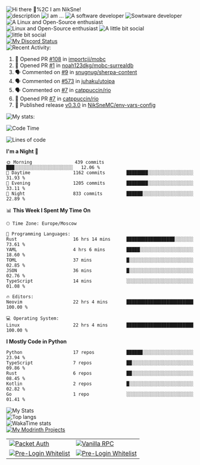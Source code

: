 <!-- Greeting -->
<picture>
	<source
		srcset="https://readme-typing-svg.herokuapp.com?font=Bad+Script&size=40&pause=1000&duration=2500&color=FFFFFF&vCenter=true&repeat=false&width=435&height=100&lines=Hi+there+%F0%9F%91%8B%2C+I+am+NikSne!"
		media="(prefers-color-scheme: dark)%2C (prefers-color-scheme: no-preference)"
	/>
	<source 
		srcset="https://readme-typing-svg.herokuapp.com?font=Bad+Script&size=40&pause=1000&duration=2500&color=000000&vCenter=true&repeat=false&width=435&height=100&lines=Hi+there+%F0%9F%91%8B%2C+I+am+NikSne!"
		media="(prefers-color-scheme: light)"
	/>
	<img alt="Hi there 👋%2C I am NikSne!" src="https://readme-typing-svg.herokuapp.com?font=Bad+Script&size=40&pause=1000&duration=2500&color=FFFFFF&vCenter=true&repeat=false&width=435&height=100&lines=Hi+there+%F0%9F%91%8B%2C+I+am+NikSne!"/>
</picture>	
<br>
<!-- Some facts -->
<picture>
	<source
		srcset="https://readme-typing-svg.herokuapp.com?font=Bad+Script&size=40&pause=1000&color=000000&vCenter=true&width=2190&height=100&lines=%E2%97%8F+%F0%9F%94%AD+I%E2%80%99m+currently+working+on+Wolfland.;%E2%97%8F+%F0%9F%8C%B1+I%E2%80%99m+currently+learning+Python%2C+Nix%2C+Java%2C+Rust%2C+Go%2C+Kotlin%2C+C%2B%2B%2C+HTML+and+Japanese.;%E2%97%8F+%F0%9F%93%AB+How+to+reach+me%3A+You+can+contact+me+in+Discord.;%E2%97%8F+%F0%9F%98%84+Pronouns%3A+he%2Fhim.;%E2%97%8F+%E2%9A%A1+about+me%3A+I+love+coding%2C+I+am+Co-Owner+of+ShardMC+%26+technical+admin+of+the+%22Wolfland%22+Minecraft+server.;●+❄%EF%B8%8F+I+use+NixOS+btw" 
		media="(prefers-color-scheme: light)" 
	/>
	<source
		srcset="https://readme-typing-svg.herokuapp.com?font=Bad+Script&size=40&pause=1000&color=FFFFFF&vCenter=true&width=2190&height=100&lines=%E2%97%8F+%F0%9F%94%AD+I%E2%80%99m+currently+working+on+Wolfland.;%E2%97%8F+%F0%9F%8C%B1+I%E2%80%99m+currently+learning+Python%2C+Nix%2C+Java%2C+Rust%2C+Go%2C+Kotlin%2C+C%2B%2B%2C+HTML+and+Japanese.;%E2%97%8F+%F0%9F%93%AB+How+to+reach+me%3A+You+can+contact+me+in+Discord.;%E2%97%8F+%F0%9F%98%84+Pronouns%3A+he%2Fhim.;%E2%97%8F+%E2%9A%A1+about+me%3A+I+love+coding%2C+I+am+Co-Owner+of+ShardMC+%26+technical+admin+of+the+%22Wolfland%22+Minecraft+server.;●+❄%EF%B8%8F+I+use+NixOS+btw" 
		media="(prefers-color-scheme: dark)%2C (prefers-color-scheme: no-preference)"
	/>
	<img alt="description" src="https://readme-typing-svg.herokuapp.com?font=Bad+Script&size=40&pause=1000&color=FFFFFF&vCenter=true&width=2190&height=100&lines=%E2%97%8F+%F0%9F%94%AD+I%E2%80%99m+currently+working+on+Wolfland.;%E2%97%8F+%F0%9F%8C%B1+I%E2%80%99m+currently+learning+Python%2C+Nix%2C+Java%2C+Rust%2C+Go%2C+Kotlin%2C+C%2B%2B%2C+HTML+and+Japanese.;%E2%97%8F+%F0%9F%93%AB+How+to+reach+me%3A+You+can+contact+me+in+Discord.;%E2%97%8F+%F0%9F%98%84+Pronouns%3A+he%2Fhim.;%E2%97%8F+%E2%9A%A1+about+me%3A+I+love+coding%2C+I+am+Co-Owner+of+ShardMC+%26+technical+admin+of+the+%22Wolfland%22+Minecraft+server.;●+❄%EF%B8%8F+I+use+NixOS+btw"/>
</picture>
<!-- Some skills (or not skills) -->
<picture>
	<source
		srcset="https://readme-typing-svg.herokuapp.com?font=Bad+Script&size=30&pause=1000&duration=2500&color=FFFFFF&vCenter=true&repeat=false&width=435&height=50&lines=I+am+..."
		media="(prefers-color-scheme: dark)%2C (prefers-color-scheme: no-preference)"
	/>
	<source 
		srcset="https://readme-typing-svg.herokuapp.com?font=Bad+Script&size=30&pause=1000&duration=2500&color=000000&vCenter=true&repeat=false&width=435&height=50&lines=I+am+..."
		media="(prefers-color-scheme: light)"
	/>
	<img alt="I am ..." src="https://readme-typing-svg.herokuapp.com?font=Bad+Script&size=30&pause=1000&duration=2500&color=FFFFFF&vCenter=true&repeat=false&width=435&height=50&lines=I+am+..."/>
</picture>
<!-- Development stuff: label -->
<picture>
	<source
		srcset="https://readme-typing-svg.herokuapp.com?font=Bad+Script&size=30&pause=1000&duration=2500&color=FFFFFF&vCenter=true&repeat=false&width=435&height=50&lines=A+software+developer"
		media="(prefers-color-scheme: dark)%2C (prefers-color-scheme: no-preference)"
	/>
	<source 
		srcset="https://readme-typing-svg.herokuapp.com?font=Bad+Script&size=30&pause=1000&duration=2500&color=000000&vCenter=true&repeat=false&width=435&height=50&lines=A+software+developer"
		media="(prefers-color-scheme: light)"
	/>
	<img alt="A software developer" src="https://readme-typing-svg.herokuapp.com?font=Bad+Script&size=30&pause=1000&duration=2500&color=FFFFFF&vCenter=true&repeat=false&width=435&height=50&lines=A+software+developer"/> 
</picture>
<!-- Development stuff: icons -->
<picture>
    <source
        srcset="https://skillicons.dev/icons?i=rust%2Cactix%2Ctauri%2Cjava%2Ckotlin%2Cgradle%2Cspring%2Cc%2Ccpp%2Carduino%2Cgo%2Cpython%2Czig%2Cts%2Cnodejs%2Cpostman%2Ccloudflare%2Cdocker%2Cmysql%2Cpostgres%2Cmongo%2Credis%2Cpnpm%2Castro%2Ctailwind%2Chtml%2Ccss%2Cvite%2Creact%2Csolidjs%2Csvelte%2Cvue%2Csass%2C&theme=light"
        media="(prefers-color-scheme: light)"
    />
    <source
        srcset="https://skillicons.dev/icons?i=rust%2Cactix%2Ctauri%2Cjava%2Ckotlin%2Cgradle%2Cspring%2Cc%2Ccpp%2Carduino%2Cgo%2Cpython%2Czig%2Cts%2Cnodejs%2Cpostman%2Ccloudflare%2Cdocker%2Cmysql%2Cpostgres%2Cmongo%2Credis%2Cpnpm%2Castro%2Ctailwind%2Chtml%2Ccss%2Cvite%2Creact%2Csolidjs%2Csvelte%2Cvue%2Csass%2C&theme=dark"
        media="(prefers-color-scheme: dark)%2C (prefers-color-scheme: no-preference)"
    />
    <img alt="Sowtware developer" src="https://skillicons.dev/icons?i=rust%2Cactix%2Ctauri%2Cjava%2Ckotlin%2Cgradle%2Cspring%2Cc%2Ccpp%2Carduino%2Cgo%2Cpython%2Czig%2Cts%2Cnodejs%2Cpostman%2Ccloudflare%2Cdocker%2Cmysql%2Cpostgres%2Cmongo%2Credis%2Cpnpm%2Castro%2Ctailwind%2Chtml%2Ccss%2Cvite%2Creact%2Csolidjs%2Csvelte%2Cvue%2Csass%2C&theme=dark"/>
</picture>
<!-- Linux stuff: label -->
<picture>
	<source
		srcset="https://readme-typing-svg.herokuapp.com?font=Bad+Script&size=30&pause=1000&duration=2500&color=FFFFFF&vCenter=true&repeat=false&width=435&height=50&lines=A+Linux+and+Open-Source+enthusiast"
		media="(prefers-color-scheme: dark)%2C (prefers-color-scheme: no-preference)"
	/>
	<source 
		srcset="https://readme-typing-svg.herokuapp.com?font=Bad+Script&size=30&pause=1000&duration=2500&color=000000&vCenter=true&repeat=false&width=435&height=50&lines=A+Linux+and+Open-Source+enthusiast"
		media="(prefers-color-scheme: light)"
	/>
	<img alt="A Linux and Open-Source enthusiast" src="https://readme-typing-svg.herokuapp.com?font=Bad+Script&size=30&pause=1000&duration=2500&color=FFFFFF&vCenter=true&repeat=false&width=435&height=50&lines=A+Linux+and+Open-Source+enthusiast"/> 
</picture>
<!-- Linux stuff: icons -->
<picture>
    <source
        srcset="https://skillicons.dev/icons?i=nix%2Clinux%2Craspberrypi%2Cbash%2Cregex%2Cgit%2Cgithub%2Cgitlab%2Cgithubactions%2Cneovim%2Cnginx%2Cmd%2Clatex%2Clua%2Ccss%2Cgtk%2Cts%2Csass%2Csvg%2C&theme=light"
        media="(prefers-color-scheme: light)"
    />
    <source
        srcset="https://skillicons.dev/icons?i=nix%2Clinux%2Craspberrypi%2Cbash%2Cregex%2Cgit%2Cgithub%2Cgitlab%2Cgithubactions%2Cneovim%2Cnginx%2Cmd%2Clatex%2Clua%2Ccss%2Cgtk%2Cts%2Csass%2Csvg%2C&theme=dark"
        media="(prefers-color-scheme: dark)%2C (prefers-color-scheme: no-preference)"
    />
    <img alt = "Linux and Open-Source enthusiast" src="https://skillicons.dev/icons?i=nix%2Clinux%2Craspberrypi%2Cbash%2Cregex%2Cgit%2Cgithub%2Cgitlab%2Cgithubactions%2Cneovim%2Cnginx%2Cmd%2Clatex%2Clua%2Ccss%2Cgtk%2Cts%2Csass%2Csvg%2C"/>
</picture>
<!-- Social stuff: label -->
<picture>
	<source
		srcset="https://readme-typing-svg.herokuapp.com?font=Bad+Script&size=30&pause=1000&duration=2500&color=FFFFFF&vCenter=true&repeat=false&width=435&height=50&lines=A+little+bit+social"
		media="(prefers-color-scheme: dark)%2C (prefers-color-scheme: no-preference)"
	/>
	<source 
		srcset="https://readme-typing-svg.herokuapp.com?font=Bad+Script&size=30&pause=1000&duration=2500&color=000000&vCenter=true&repeat=false&width=435&height=50&lines=A+little+bit+social"
		media="(prefers-color-scheme: light)"
	/>
	<img alt="A little bit social" src="https://readme-typing-svg.herokuapp.com?font=Bad+Script&size=30&pause=1000&duration=2500&color=FFFFFF&vCenter=true&repeat=false&width=435&height=50&lines=A+little+bit+social"/> 
</picture>
<br>
<!-- Social stuff: icons -->
<picture>
    <source
        srcset="https://skillicons.dev/icons?i=discord%2Cstackoverflow%2Cdevto%2Cmastodon%2Cfediverse%2Ctwitter%2C&theme=light"
        media="(prefers-color-scheme: light)"
    />
    <source
        srcset="https://skillicons.dev/icons?i=discord%2Cstackoverflow%2Cdevto%2Cmastodon%2Cfediverse%2Ctwitter%2C&theme=dark"
        media="(prefers-color-scheme: dark)%2C (prefers-color-scheme: no-preference)"
    />
    <img alt = "little bit social" src="https://skillicons.dev/icons?i=discord%2Cstackoverflow%2Cdevto%2Cmastodon%2Cfediverse%2Ctwitter"/>
</picture>
<br>
<!-- Social stuff: Discord status -->
<a href="https://discord.com/invite/hGxQgrYTD3" target="_blank">
	<picture>
		<source
			srcset="https://discord.c99.nl/widget/theme-4/760511113795207168.png"
			media="(prefers-color-scheme: dark)%2C (prefers-color-scheme: no-preference)"
		/>
		<source 
			srcset="https://discord.c99.nl/widget/theme-5/760511113795207168.png"
			media="(prefers-color-scheme: light)"
		/>
		<img alt="My Discord Status" src="https://discord.c99.nl/widget/theme-4/760511113795207168.png"/>
	</picture>	
</a>
<br>
<!-- Recent activity: label -->
<picture>
  <source
    srcset="https://readme-typing-svg.herokuapp.com?font=Bad+Script&size=30&pause=2000&duration=2500&color=FFFFFF&vCenter=true&repeat=false&width=435&height=50&lines=Recent+Activity%3A"
    media="(prefers-color-scheme: dark)%2C (prefers-color-scheme: no-preference)"
  />
  <source
    srcset="https://readme-typing-svg.herokuapp.com?font=Bad+Script&size=30&pause=2000&duration=2500&color=000000&vCenter=true&repeat=false&width=435&height=50&lines=Recent+Activity%3A"
    media="(prefers-color-scheme: light)"
  />
  <img alt="Recent Activity:" src="https://readme-typing-svg.herokuapp.com?font=Bad+Script&size=30&pause=2000&duration=2500&color=FFFFFF&vCenter=true&repeat=false&width=435&height=50&lines=Recent+Activity%3A"/>
</picture>

<!--START_SECTION:activity-->
1. 💪 Opened PR [#108](https://github.com/importcjj/mobc/pull/108) in [importcjj/mobc](https://github.com/importcjj/mobc)
2. 💪 Opened PR [#1](https://github.com/noah123dkg/mobc-surrealdb/pull/1) in [noah123dkg/mobc-surrealdb](https://github.com/noah123dkg/mobc-surrealdb)
3. 🗣 Commented on [#9](https://github.com/snugnug/sherpa-content/pull/9#issuecomment-2823798775) in [snugnug/sherpa-content](https://github.com/snugnug/sherpa-content)
4. 🗣 Commented on [#573](https://github.com/juhaku/utoipa/issues/573#issuecomment-2799974449) in [juhaku/utoipa](https://github.com/juhaku/utoipa)
5. 🗣 Commented on [#7](https://github.com/catppuccin/rio/pull/7#issuecomment-2779053250) in [catppuccin/rio](https://github.com/catppuccin/rio)
6. 💪 Opened PR [#7](https://github.com/catppuccin/rio/pull/7) in [catppuccin/rio](https://github.com/catppuccin/rio)
7. 🚀 Published release [v0.3.0](https://github.com/NikSneMC/env-vars-config/releases/tag/v0.3.0) in [NikSneMC/env-vars-config](https://github.com/NikSneMC/env-vars-config)
<!--END_SECTION:activity-->
<!-- Wakatime stats: label -->
<picture>
  <source
    srcset="https://readme-typing-svg.herokuapp.com?font=Bad+Script&size=30&pause=2000&duration=2500&color=FFFFFF&vCenter=true&repeat=false&width=435&height=50&lines=My+stats%3A"
    media="(prefers-color-scheme: dark)%2C (prefers-color-scheme: no-preference)"
  />
  <source
    srcset="https://readme-typing-svg.herokuapp.com?font=Bad+Script&size=30&pause=2000&duration=2500&color=000000&vCenter=true&repeat=false&width=435&height=50&lines=My+stats%3A"
    media="(prefers-color-scheme: light)"
  />
  <img alt="My stats:" src="https://readme-typing-svg.herokuapp.com?font=Bad+Script&size=30&pause=2000&duration=2500&color=FFFFFF&vCenter=true&repeat=false&width=435&height=50&lines=My+stats%3A"/>
</picture>

<!--START_SECTION:wakatime-->
![Code Time](http://img.shields.io/badge/Code%20Time-1%2C368%20hrs%2055%20mins-blue)

![Lines of code](https://img.shields.io/badge/From%20Hello%20World%20I%27ve%20Written-1.9%20million%20lines%20of%20code-blue)

**I'm a Night 🦉** 

```text
🌞 Morning                439 commits         ███░░░░░░░░░░░░░░░░░░░░░░   12.06 % 
🌆 Daytime                1162 commits        ████████░░░░░░░░░░░░░░░░░   31.93 % 
🌃 Evening                1205 commits        ████████░░░░░░░░░░░░░░░░░   33.11 % 
🌙 Night                  833 commits         ██████░░░░░░░░░░░░░░░░░░░   22.89 % 
```


📊 **This Week I Spent My Time On** 

```text
🕑︎ Time Zone: Europe/Moscow

💬 Programming Languages: 
Rust                     16 hrs 14 mins      ██████████████████░░░░░░░   73.61 % 
YAML                     4 hrs 6 mins        █████░░░░░░░░░░░░░░░░░░░░   18.60 % 
TOML                     37 mins             █░░░░░░░░░░░░░░░░░░░░░░░░   02.85 % 
JSON                     36 mins             █░░░░░░░░░░░░░░░░░░░░░░░░   02.76 % 
TypeScript               14 mins             ░░░░░░░░░░░░░░░░░░░░░░░░░   01.08 % 

🔥 Editors: 
Neovim                   22 hrs 4 mins       █████████████████████████   100.00 % 

💻 Operating System: 
Linux                    22 hrs 4 mins       █████████████████████████   100.00 % 
```

**I Mostly Code in Python** 

```text
Python                   17 repos            ██████░░░░░░░░░░░░░░░░░░░   23.94 % 
TypeScript               7 repos             ██░░░░░░░░░░░░░░░░░░░░░░░   09.86 % 
Rust                     6 repos             ██░░░░░░░░░░░░░░░░░░░░░░░   08.45 % 
Kotlin                   2 repos             █░░░░░░░░░░░░░░░░░░░░░░░░   02.82 % 
Go                       1 repo              ░░░░░░░░░░░░░░░░░░░░░░░░░   01.41 % 
```




<!--END_SECTION:wakatime-->
<!-- GitHub stats: account -->
<picture>
	<source 
		srcset="https://github-readme-stats.niksne.ru/api?username=niksnemc&custom_title=&show_icons=true&theme=dark&hide_border=true"
		media="(prefers-color-scheme: dark)%2C (prefers-color-scheme: no-preference)"
	/>
	<source
		srcset="https://github-readme-stats.niksne.ru/api?username=niksnemc&custom_title=&show_icons=true&theme=light&hide_border=true"
		media="(prefers-color-scheme: light)"
	/>
	<img alt="My Stats" src="https://github-readme-stats.niksne.ru/api?username=niksnemc&custom_title=&show_icons=true&theme=dark&hide_border=true"/>
</picture>
<br>
<!-- GitHub stats: langs -->
<picture>
	<source
		srcset="https://github-readme-stats.niksne.ru/api/top-langs/?username=niksnemc&theme=dark&layout=compact&hide_border=true&size_weight=0.5&count_weight=0.5&langs_count=20&hide=xslt%2Ccython%2Cscheme%2cshaderlab%2Cprocessing%2Cnu%2Cjinja&exclude_repo=github-readme-stats%2Cnixpkgs"
		media="(prefers-color-scheme: dark)%2C (prefers-color-scheme: no-preference)"
	/>
	<source
		srcset="https://github-readme-stats.niksne.ru/api/top-langs/?username=niksnemc&theme=light&layout=compact&hide_border=true&size_weight=0.5&count_weight=0.5&langs_count=12&hide=xslt%2Ccython%2Cscheme%2cshaderlab%2Cprocessing%2Cnu%2Cjinja&exclude_repo=github-readme-stats%2Cnixpkgs"
		media="(prefers-color-scheme: light)"
	/>
	<img alt="Top langs" src="https://github-readme-stats.niksne.ru/api/top-langs/?username=niksnemc&theme=dark&layout=compact&hide_border=true&size_weight=0.5&count_weight=0.5&langs_count=12&hide=xslt%2Ccython%2Cscheme%2cshaderlab%2Cprocessing%2Cnu%2Cjinja&exclude_repo=github-readme-stats%2Cnixpkgs"/>
</picture>
<br>
<!-- GitHub stats: wakatime -->
<picture>
	<source
		srcset="https://github-readme-stats.niksne.ru/api/wakatime?username=niksne&theme=dark&layout=compact&hide_border=true&langs_count=16"
		media="(prefers-color-scheme: dark)%2C (prefers-color-scheme: no-preference)"
	/>
	<source
		srcset="https://github-readme-stats.niksne.ru/api/wakatime?username=niksne&theme=light&layout=compact&hide_border=true&langs_count=16"
		media="(prefers-color-scheme: light)"
	/>
	<img alt="WakaTime stats" src="https://github-readme-stats.niksne.ru/api/wakatime?username=niksne&theme=dark&layout=compact&hide_border=true&langs_count=16"/>
</picture>
<br>
<!-- Modrinth projects: label -->
<a href="https://modrinth.com/user/NikSne" target="_blank">
	<picture>
		<source
			srcset="https://readme-typing-svg.herokuapp.com?font=Bad+Script&size=40&pause=2000&duration=2500&color=FFFFFF&vCenter=true&repeat=false&width=435&height=100&lines=My+Modrinth+Projects%3A"
			media="(prefers-color-scheme: dark)%2C (prefers-color-scheme: no-preference)"
		/>
		<source
			srcset="https://readme-typing-svg.herokuapp.com?font=Bad+Script&size=40&pause=2000&duration=2500&color=000000&vCenter=true&repeat=false&width=435&height=100&lines=My+Modrinth+Projects%3A"
			media="(prefers-color-scheme: light)"
		/>
		<img alt="My Modrinth Projects" src="https://readme-typing-svg.herokuapp.com?font=Bad+Script&size=40&pause=2000&duration=2500&color=FFFFFF&vCenter=true&repeat=false&width=435&height=100&lines=My+Modrinth+Projects%3A"/>
	</picture>
</a>
<br>
<!-- Modrinth projects: table -->
<table>
	<tr>
		<td>
			<a href="https://github.com/niksnemc/packetauth" target="_blank">
				<picture>
					<source
						srcset="https://github-readme-stats.niksne.ru/api/pin/?username=niksnemc&repo=packetauth&theme=dark&hide_border=true"
						media="(prefers-color-scheme: dark)%2C (prefers-color-scheme: no-preference)"
					/>
					<source
						srcset="https://github-readme-stats.niksne.ru/api/pin/?username=niksnemc&repo=packetauth&theme=light&hide_border=true"
						media="(prefers-color-scheme: light)"
					/>
					<img alt="Packet Auth" src="https://github-readme-stats.niksne.ru/api/pin/?username=niksnemc&repo=packetauth&theme=dark&hide_border=true"/>
				</picture>
			</a>
		</td>
		<td>
			<a href="https://github.com/NikSneMC/vanillarpc" target="_blank">
				<picture>
					<source
						srcset="https://github-readme-stats.niksne.ru/api/pin/?username=niksnemc&repo=vanillarpc&theme=dark&hide_border=true"
						media="(prefers-color-scheme: dark)%2C (prefers-color-scheme: no-preference)"
					/>
					<source
						srcset="https://github-readme-stats.niksne.ru/api/pin/?username=niksnemc&repo=vanillarpc&theme=light&hide_border=true"
						media="(prefers-color-scheme: light)"
					/>
					<img alt="Vanilla RPC" src="https://github-readme-stats.niksne.ru/api/pin/?username=niksnemc&repo=vanillarpc&theme=dark&hide_border=true"/>
				</picture>
			</a>
		</td>
	</tr>
	<tr>
        <!-- TODO: uncomment when arte moved to the ShardMC git and mirrored on GitHub -->
		<!-- <td> -->
		<!-- 	<a href="https://github.com/shardmc/arte" target="_blank"> -->
		<!-- 		<picture> -->
		<!-- 			<source -->
		<!-- 				srcset="https://github-readme-stats.niksne.ru/api/pin/?username=shardmc&repo=arte&theme=dark&hide_border=true" -->
		<!-- 				media="(prefers-color-scheme: dark)%2C (prefers-color-scheme: no-preference)" -->
		<!-- 			/> -->
		<!-- 			<source -->
		<!-- 				srcset="https://github-readme-stats.niksne.ru/api/pin/?username=shardmc&repo=arte&theme=light&hide_border=true" -->
		<!-- 				media="(prefers-color-scheme: light)" -->
		<!-- 			/> -->
		<!-- 			<img alt="Arte" src="https://github-readme-stats.niksne.ru/api/pin/?username=shardmc&repo=arte&theme=dark&hide_border=true"/> -->
		<!-- 		</picture> -->
		<!-- 	</a> -->
		<!-- </td> -->
  		<td>
			<a href="https://github.com/niksnemc/prelogin-whitelist" target="_blank">
				<picture>
					<source
						srcset="https://github-readme-stats.niksne.ru/api/pin/?username=niksnemc&repo=prelogin-whitelist&theme=dark&hide_border=true"
						media="(prefers-color-scheme: dark)%2C (prefers-color-scheme: no-preference)"
					/>
					<source
						srcset="https://github-readme-stats.niksne.ru/api/pin/?username=niksnemc&repo=prelogin-whitelist&theme=light&hide_border=true"
						media="(prefers-color-scheme: light)"
					/>
					<img alt="Pre-Login Whitelist" src="https://github-readme-stats.niksne.ru/api/pin/?username=niksnemc&repo=prelogin-whitelist&theme=dark&hide_border=true"/>
				</picture>
			</a>
		</td>
    <!-- TODO: uncomment when arte moved to the ShardMC git and mirrored on GitHub -->
	<!-- </tr> -->
	<!-- <tr> -->
		<td>
			<a href="https://github.com/niksnemc/splashed" target="_blank">
				<picture>
					<source
						srcset="https://github-readme-stats.niksne.ru/api/pin/?username=niksnemc&repo=splashed&theme=dark&hide_border=true"
						media="(prefers-color-scheme: dark)%2C (prefers-color-scheme: no-preference)"
					/>
					<source
						srcset="https://github-readme-stats.niksne.ru/api/pin/?username=niksnemc&repo=splashed&theme=light&hide_border=true"
						media="(prefers-color-scheme: light)"
					/>
					<img alt="Pre-Login Whitelist" src="https://github-readme-stats.niksne.ru/api/pin/?username=niksnemc&repo=splashed&theme=dark&hide_border=true"/>
				</picture>
			</a>
		</td>
	</tr>
</table>
